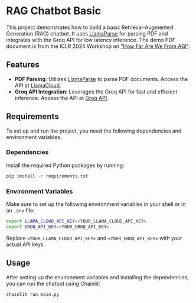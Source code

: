 # RAG Chatbot Basic

This project demonstrates how to build a basic Retrieval-Augmented Generation (RAG) chatbot. It uses [LlamaParse](https://cloud.llamaindex.ai/) for parsing PDF and integrates with the Groq API for low latency inference. The demo PDF document is from the ICLR 2024 Workshop on ["How Far Are We From AGI"](https://github.com/ulab-uiuc/AGI-survey).

## Features

- **PDF Parsing**: Utilizes [LlamaParse](https://cloud.llamaindex.ai/) to parse PDF documents. Access the API at [LlamaCloud](https://cloud.llamaindex.ai/api-key).
- **Groq API Integration**: Leverages the Groq API for fast and efficient inference. Access the API at [Groq API](https://console.groq.com/keys).

## Requirements

To set up and run the project, you need the following dependencies and environment variables.

### Dependencies

Install the required Python packages by running:

```bash
pip install -r requirements.txt
```

### Environment Variables

Make sure to set up the following environment variables in your shell or in an `.env` file:

```bash
export LLAMA_CLOUD_API_KEY=<YOUR_LLAMA_CLOUD_API_KEY>
export GROQ_API_KEY=<YOUR_GROQ_API_KEY>
```

Replace `<YOUR_LLAMA_CLOUD_API_KEY>` and `<YOUR_GROQ_API_KEY>` with your actual API keys.

## Usage

After setting up the environment variables and installing the dependencies, you can run the chatbot using Chainlit:

```bash
chainlit run main.py
```

